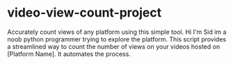 # video-view-count-project
Accurately count views of any platform using this simple tool. Hi I'm Sid im a noob python programmer trying to explore the platform. This script provides a streamlined way to count the number of views on your videos hosted on [Platform Name]. It automates the process.
